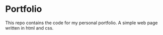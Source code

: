 # Portfolio

This repo contains the code for my personal portfolio. A simple web page written in html and css.
